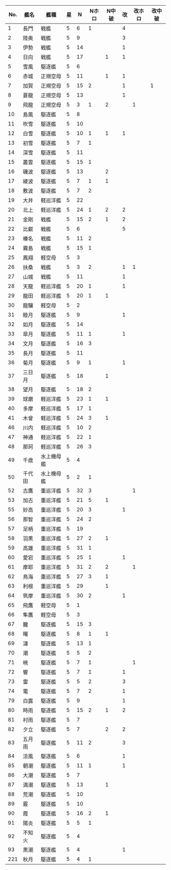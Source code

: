 |No.|艦名|艦種|星|N|Nホロ|N中破|改|改ホロ|改中破|
|---|---|---|---|---|---|---|---|---|---|
|1|長門|戦艦|5|6|1||4|||
|2|陸奥|戦艦|5|9|||3|||
|3|伊勢|戦艦|5|14|||1|||
|4|日向|戦艦|5|17||1|1|||
|5|雪風|駆逐艦|5|6||||||
|6|赤城|正規空母|5|11||1|1|||
|7|加賀|正規空母|5|15|2||1||1|
|8|蒼龍|正規空母|5|13|||1|||
|9|飛龍|正規空母|5|3|1|2||1||
|10|島風|駆逐艦|5|8||||||
|11|吹雪|駆逐艦|5|10||||||
|12|白雪|駆逐艦|5|10|1|1|1|||
|13|初雪|駆逐艦|5|7|1|||||
|14|深雪|駆逐艦|5|11||||||
|15|叢雲|駆逐艦|5|15|1|||||
|16|磯波|駆逐艦|5|13||2||||
|17|綾波|駆逐艦|5|7|1|1||||
|18|敷波|駆逐艦|5|7|2|||||
|19|大井|軽巡洋艦|5|22||||||
|20|北上|軽巡洋艦|5|24|1|2|2|||
|21|金剛|戦艦|5|15|2|1|2|||
|22|比叡|戦艦|5|6|||5|||
|23|榛名|戦艦|5|11|2|||||
|24|霧島|戦艦|5|15|1|||||
|25|鳳翔|軽空母|5|3||||||
|26|扶桑|戦艦|5|3|2||1|1||
|27|山城|戦艦|5|11|||1|||
|28|天龍|軽巡洋艦|5|20|1||1|||
|29|龍田|軽巡洋艦|5|20|1|1||||
|30|龍驤|軽空母|5|2||||||
|31|睦月|駆逐艦|5|9|||1|||
|32|如月|駆逐艦|5|14||||||
|33|皐月|駆逐艦|5|11|1||1|||
|34|文月|駆逐艦|5|16|3|||||
|35|長月|駆逐艦|5|11||||||
|36|菊月|駆逐艦|5|9|1||1|||
|37|三日月|駆逐艦|5|18||1||||
|38|望月|駆逐艦|5|18|2|||||
|39|球磨|軽巡洋艦|5|23|1|1||||
|40|多摩|軽巡洋艦|5|17|1|||||
|41|木曾|軽巡洋艦|5|24|3|1||||
|46|川内|軽巡洋艦|5|10|2|||||
|47|神通|軽巡洋艦|5|22|1|||||
|48|那珂|軽巡洋艦|5|26|3|||||
|49|千歳|水上機母艦|5|4||||||
|50|千代田|水上機母艦|5|2|1|||||
|52|古鷹|重巡洋艦|5|32|3|||1||
|53|加古|重巡洋艦|5|21|5|1||||
|55|妙高|重巡洋艦|5|20|3||1|||
|56|那智|重巡洋艦|5|24|2|||||
|57|足柄|重巡洋艦|5|19||||||
|58|羽黒|重巡洋艦|5|27|2|1||||
|59|高雄|重巡洋艦|5|31|1|||||
|60|愛宕|重巡洋艦|5|25|1||1|||
|61|摩耶|重巡洋艦|5|31|2|2||1||
|62|鳥海|重巡洋艦|5|27|3|1||||
|63|利根|重巡洋艦|5|29||1||||
|64|筑摩|重巡洋艦|5|30|2||1|||
|65|飛鷹|軽空母|5|1||||||
|66|隼鷹|軽空母|5|3||||||
|67|朧|駆逐艦|5|15|3|||||
|68|曙|駆逐艦|5|8|1|1||||
|69|漣|駆逐艦|5|13|1|||||
|70|潮|駆逐艦|5|5|2|||||
|71|暁|駆逐艦|5|7|1|||1||
|72|響|駆逐艦|5|7|1||1|||
|73|雷|駆逐艦|5|5|2||3|||
|74|電|駆逐艦|5|7|2||1|||
|79|白露|駆逐艦|5|9|||1|||
|80|時雨|駆逐艦|5|15|2|1|2|||
|81|村雨|駆逐艦|5|7||||||
|82|夕立|駆逐艦|5|7||2|2|||
|83|五月雨|駆逐艦|5|11|2||3|||
|84|涼風|駆逐艦|5|6|||1|||
|85|朝潮|駆逐艦|5|11|1||1|||
|86|大潮|駆逐艦|5|7||||||
|87|満潮|駆逐艦|5|13||1||||
|88|荒潮|駆逐艦|5|10||||||
|89|霰|駆逐艦|5|10||||||
|90|霞|駆逐艦|5|16|2|1||||
|91|陽炎|駆逐艦|5|5|1|||||
|92|不知火|駆逐艦|5|4||||||
|93|黒潮|駆逐艦|5|4|||1|||
|221|秋月|駆逐艦|5|4|1|||||
